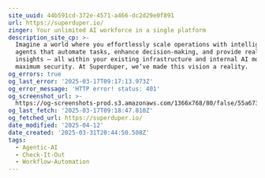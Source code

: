 ```yaml
---
site_uuid: 44b591cd-372e-4571-a466-dc2d29e0f891
url: https://superduper.io/
zinger: Your unlimited AI workforce in a single platform
description_site_cp: >-
  Imagine a world where you effortlessly scale operations with intelligent
  agents that automate tasks, enhance decision-making, and provide real-time
  insights – all within your existing infrastructure and internal AI models for
  maximum security. At Superduper, we’ve made this vision a reality.
og_errors: true
og_last_error: '2025-03-17T09:17:13.973Z'
og_error_message: 'HTTP error! status: 401'
og_screenshot_url: >-
  https://og-screenshots-prod.s3.amazonaws.com/1366x768/80/false/55a6738e568d2600c0d99e34c0c9f4a64d6fcdab0e168b457eb30b762129142e.jpeg
og_last_fetch: '2025-03-17T09:18:47.810Z'
og_fetched_url: https://superduper.io/
date_modified: '2025-04-12'
date_created: '2025-03-31T20:44:50.508Z'
tags:
  - Agentic-AI
  - Check-It-Out
  - Workflow-Automation
---
```

























































































































































































































































































